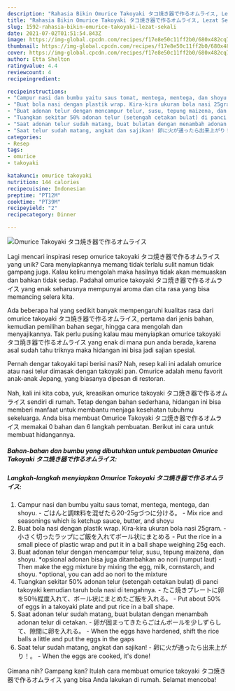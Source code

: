 ```yaml
---
description: "Rahasia Bikin Omurice Takoyaki タコ焼き器で作るオムライス, Lezat Sekali"
title: "Rahasia Bikin Omurice Takoyaki タコ焼き器で作るオムライス, Lezat Sekali"
slug: 1592-rahasia-bikin-omurice-takoyaki-lezat-sekali
date: 2021-07-02T01:51:54.843Z
image: https://img-global.cpcdn.com/recipes/f17e8e50c11ff2b0/680x482cq70/omurice-takoyaki-タコ焼き器で作るオムライス-foto-resep-utama.jpg
thumbnail: https://img-global.cpcdn.com/recipes/f17e8e50c11ff2b0/680x482cq70/omurice-takoyaki-タコ焼き器で作るオムライス-foto-resep-utama.jpg
cover: https://img-global.cpcdn.com/recipes/f17e8e50c11ff2b0/680x482cq70/omurice-takoyaki-タコ焼き器で作るオムライス-foto-resep-utama.jpg
author: Etta Shelton
ratingvalue: 4.4
reviewcount: 4
recipeingredient:

recipeinstructions:
- "Campur nasi dan bumbu yaitu saus tomat, mentega, mentega, dan shoyu. ごはんと調味料を混ぜたら20-25gづつに分ける。 Mix rice and seasonings which is ketchup sauce, butter, and shoyu"
- "Buat bola nasi dengan plastik wrap. Kira-kira ukuran bola nasi 25gram. 小さく切ったラップにご飯を入れてボール状にまとめる Put the rice in a small piece of plastic wrap and put it in a ball shape weighing 25g each."
- "Buat adonan telur dengan mencampur telur, susu, tepung maizena, dan shoyu. *opsional adonan bisa juga ditambahkan ao nori (rumput laut) Then make the egg mixture by mixing the egg, milk, cornstarch, and shoyu. *optional, you can add ao nori to the mixture"
- "Tuangkan sekitar 50% adonan telur (setengah cetakan bulat) di panci takoyaki kemudian taruh bola nasi di tengahnya. たこ焼きプレートに卵を50％程度入れて、ボール状にまとめたご飯を入れる。 Put about 50% of eggs in a takoyaki plate and put rice in a ball shape."
- "Saat adonan telur sudah matang, buat bulatan dengan menambah adonan telur di cetakan. 卵が固まってきたらごはんボールを少しずらして、隙間に卵を入れる。 When the eggs have hardened, shift the rice balls a little and put the eggs in the gaps"
- "Saat telur sudah matang, angkat dan sajikan! 卵に火が通ったら出来上がり！。 When the eggs are cooked, it&#39;s done!"
categories:
- Resep
tags:
- omurice
- takoyaki

katakunci: omurice takoyaki 
nutrition: 144 calories
recipecuisine: Indonesian
preptime: "PT12M"
cooktime: "PT39M"
recipeyield: "2"
recipecategory: Dinner

---
```



![Omurice Takoyaki タコ焼き器で作るオムライス](https://img-global.cpcdn.com/recipes/f17e8e50c11ff2b0/680x482cq70/omurice-takoyaki-タコ焼き器で作るオムライス-foto-resep-utama.jpg)

Lagi mencari inspirasi resep omurice takoyaki タコ焼き器で作るオムライス yang unik? Cara menyiapkannya memang tidak terlalu sulit namun tidak gampang juga. Kalau keliru mengolah maka hasilnya tidak akan memuaskan dan bahkan tidak sedap. Padahal omurice takoyaki タコ焼き器で作るオムライス yang enak seharusnya mempunyai aroma dan cita rasa yang bisa memancing selera kita.

Ada beberapa hal yang sedikit banyak mempengaruhi kualitas rasa dari omurice takoyaki タコ焼き器で作るオムライス, pertama dari jenis bahan, kemudian pemilihan bahan segar, hingga cara mengolah dan menyajikannya. Tak perlu pusing kalau mau menyiapkan omurice takoyaki タコ焼き器で作るオムライス yang enak di mana pun anda berada, karena asal sudah tahu triknya maka hidangan ini bisa jadi sajian spesial.

Pernah dengar takoyaki tapi berisi nasi? Nah, resep kali ini adalah omurice atau nasi telur dimasak dengan takoyaki pan. Omurice adalah menu favorit anak-anak Jepang, yang biasanya dipesan di restoran.


Nah, kali ini kita coba, yuk, kreasikan omurice takoyaki タコ焼き器で作るオムライス sendiri di rumah. Tetap dengan bahan sederhana, hidangan ini bisa memberi manfaat untuk membantu menjaga kesehatan tubuhmu sekeluarga. Anda bisa membuat Omurice Takoyaki タコ焼き器で作るオムライス memakai 0 bahan dan 6 langkah pembuatan. Berikut ini cara untuk membuat hidangannya.

<!--inarticleads1-->

##### Bahan-bahan dan bumbu yang dibutuhkan untuk pembuatan Omurice Takoyaki タコ焼き器で作るオムライス:





<!--inarticleads2-->

##### Langkah-langkah menyiapkan Omurice Takoyaki タコ焼き器で作るオムライス:

1. Campur nasi dan bumbu yaitu saus tomat, mentega, mentega, dan shoyu. - ごはんと調味料を混ぜたら20-25gづつに分ける。 - Mix rice and seasonings which is ketchup sauce, butter, and shoyu
1. Buat bola nasi dengan plastik wrap. Kira-kira ukuran bola nasi 25gram. - 小さく切ったラップにご飯を入れてボール状にまとめる - Put the rice in a small piece of plastic wrap and put it in a ball shape weighing 25g each.
1. Buat adonan telur dengan mencampur telur, susu, tepung maizena, dan shoyu. *opsional adonan bisa juga ditambahkan ao nori (rumput laut) - Then make the egg mixture by mixing the egg, milk, cornstarch, and shoyu. *optional, you can add ao nori to the mixture
1. Tuangkan sekitar 50% adonan telur (setengah cetakan bulat) di panci takoyaki kemudian taruh bola nasi di tengahnya. - たこ焼きプレートに卵を50％程度入れて、ボール状にまとめたご飯を入れる。 - Put about 50% of eggs in a takoyaki plate and put rice in a ball shape.
1. Saat adonan telur sudah matang, buat bulatan dengan menambah adonan telur di cetakan. - 卵が固まってきたらごはんボールを少しずらして、隙間に卵を入れる。 - When the eggs have hardened, shift the rice balls a little and put the eggs in the gaps
1. Saat telur sudah matang, angkat dan sajikan! - 卵に火が通ったら出来上がり！。 - When the eggs are cooked, it&#39;s done!




Gimana nih? Gampang kan? Itulah cara membuat omurice takoyaki タコ焼き器で作るオムライス yang bisa Anda lakukan di rumah. Selamat mencoba!
